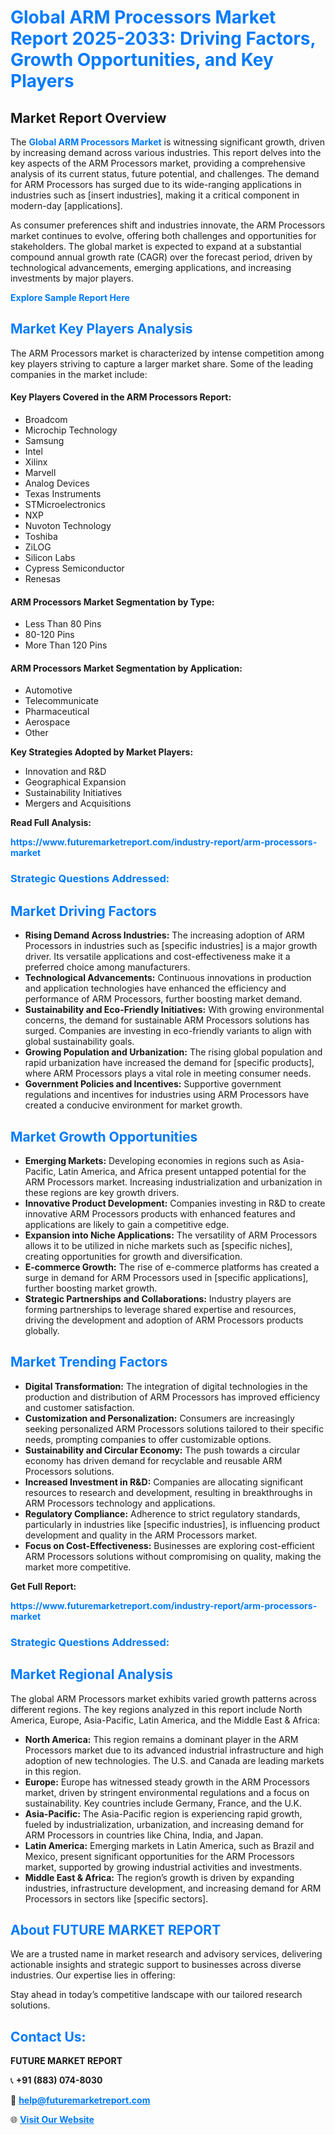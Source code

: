 <h1 style="color: #007BFF;">Global ARM Processors Market Report 2025-2033: Driving Factors, Growth Opportunities, and Key Players</h1>

<section id="overview">
<h2>Market Report Overview</h2>
<p>The <a href="https://www.futuremarketreport.com/industry-report/arm-processors-market" style="color: #007BFF; text-decoration: none;"><strong>Global ARM Processors Market</strong></a> is witnessing significant growth, driven by increasing demand across various industries. This report delves into the key aspects of the ARM Processors market, providing a comprehensive analysis of its current status, future potential, and challenges. The demand for ARM Processors has surged due to its wide-ranging applications in industries such as [insert industries], making it a critical component in modern-day [applications].</p>
<p>As consumer preferences shift and industries innovate, the ARM Processors market continues to evolve, offering both challenges and opportunities for stakeholders. The global market is expected to expand at a substantial compound annual growth rate (CAGR) over the forecast period, driven by technological advancements, emerging applications, and increasing investments by major players.</p>
</section>

<section id="overview">
<p><a href="https://www.futuremarketreport.com/request-sample/reportId=75172" style="color: #007BFF; text-decoration: none;"><strong>Explore Sample Report Here</strong></a></p>
</section>

<section id="key-players">
<h2 style="color: #007BFF;">Market Key Players Analysis</h2>
<p>The ARM Processors market is characterized by intense competition among key players striving to capture a larger market share. Some of the leading companies in the market include:</p>
<h4>Key Players Covered in the ARM Processors Report:</h4>
<ul><li>Broadcom</li><li>Microchip Technology</li><li>Samsung</li><li>Intel</li><li>Xilinx</li><li>Marvell</li><li>Analog Devices</li><li>Texas Instruments</li><li>STMicroelectronics</li><li>NXP</li><li>Nuvoton Technology</li><li>Toshiba</li><li>ZiLOG</li><li>Silicon Labs</li><li>Cypress Semiconductor</li><li>Renesas</li></ul>
<h4>ARM Processors Market Segmentation by Type:</h4>
<ul><li>Less Than 80 Pins</li><li>80-120 Pins</li><li>More Than 120 Pins</li></ul>

<h4>ARM Processors Market Segmentation by Application:</h4>
<ul><li>Automotive</li><li>Telecommunicate</li><li>Pharmaceutical</li><li>Aerospace</li><li>Other</li></ul>
<p><strong>Key Strategies Adopted by Market Players:</strong></p>
<ul>
<li>Innovation and R&D</li>
<li>Geographical Expansion</li>
<li>Sustainability Initiatives</li>
<li>Mergers and Acquisitions</li>
</ul>
</section>

<section>
<p><strong>Read Full Analysis: </strong></p><a href="https://www.futuremarketreport.com/industry-report/arm-processors-market" style="color: #007BFF; text-decoration: none;"><strong>https://www.futuremarketreport.com/industry-report/arm-processors-market</strong></a>
<h3 style="color: #007BFF;">Strategic Questions Addressed:</h3>
</section>

<section id="driving-factors">
<h2 style="color: #007BFF;">Market Driving Factors</h2>
<ul>
<li><strong>Rising Demand Across Industries:</strong> The increasing adoption of ARM Processors in industries such as [specific industries] is a major growth driver. Its versatile applications and cost-effectiveness make it a preferred choice among manufacturers.</li>
<li><strong>Technological Advancements:</strong> Continuous innovations in production and application technologies have enhanced the efficiency and performance of ARM Processors, further boosting market demand.</li>
<li><strong>Sustainability and Eco-Friendly Initiatives:</strong> With growing environmental concerns, the demand for sustainable ARM Processors solutions has surged. Companies are investing in eco-friendly variants to align with global sustainability goals.</li>
<li><strong>Growing Population and Urbanization:</strong> The rising global population and rapid urbanization have increased the demand for [specific products], where ARM Processors plays a vital role in meeting consumer needs.</li>
<li><strong>Government Policies and Incentives:</strong> Supportive government regulations and incentives for industries using ARM Processors have created a conducive environment for market growth.</li>
</ul>
</section>

<section id="growth-opportunities">
<h2 style="color: #007BFF;">Market Growth Opportunities</h2>
<ul>
<li><strong>Emerging Markets:</strong> Developing economies in regions such as Asia-Pacific, Latin America, and Africa present untapped potential for the ARM Processors market. Increasing industrialization and urbanization in these regions are key growth drivers.</li>
<li><strong>Innovative Product Development:</strong> Companies investing in R&D to create innovative ARM Processors products with enhanced features and applications are likely to gain a competitive edge.</li>
<li><strong>Expansion into Niche Applications:</strong> The versatility of ARM Processors allows it to be utilized in niche markets such as [specific niches], creating opportunities for growth and diversification.</li>
<li><strong>E-commerce Growth:</strong> The rise of e-commerce platforms has created a surge in demand for ARM Processors used in [specific applications], further boosting market growth.</li>
<li><strong>Strategic Partnerships and Collaborations:</strong> Industry players are forming partnerships to leverage shared expertise and resources, driving the development and adoption of ARM Processors products globally.</li>
</ul>
</section>

<section id="trending-factors">
<h2 style="color: #007BFF;">Market Trending Factors</h2>
<ul>
<li><strong>Digital Transformation:</strong> The integration of digital technologies in the production and distribution of ARM Processors has improved efficiency and customer satisfaction.</li>
<li><strong>Customization and Personalization:</strong> Consumers are increasingly seeking personalized ARM Processors solutions tailored to their specific needs, prompting companies to offer customizable options.</li>
<li><strong>Sustainability and Circular Economy:</strong> The push towards a circular economy has driven demand for recyclable and reusable ARM Processors solutions.</li>
<li><strong>Increased Investment in R&D:</strong> Companies are allocating significant resources to research and development, resulting in breakthroughs in ARM Processors technology and applications.</li>
<li><strong>Regulatory Compliance:</strong> Adherence to strict regulatory standards, particularly in industries like [specific industries], is influencing product development and quality in the ARM Processors market.</li>
<li><strong>Focus on Cost-Effectiveness:</strong> Businesses are exploring cost-efficient ARM Processors solutions without compromising on quality, making the market more competitive.</li>
</ul>
</section>

<section>
<p><strong>Get Full Report: </strong></p><a href="https://www.futuremarketreport.com/industry-report/arm-processors-market" style="color: #007BFF; text-decoration: none;"><strong>https://www.futuremarketreport.com/industry-report/arm-processors-market</strong></a>
<h3 style="color: #007BFF;">Strategic Questions Addressed:</h3>
</section>


<section id="regional-analysis">
<h2 style="color: #007BFF;">Market Regional Analysis</h2>
<p>The global ARM Processors market exhibits varied growth patterns across different regions. The key regions analyzed in this report include North America, Europe, Asia-Pacific, Latin America, and the Middle East & Africa:</p>
<ul>
<li><strong>North America:</strong> This region remains a dominant player in the ARM Processors market due to its advanced industrial infrastructure and high adoption of new technologies. The U.S. and Canada are leading markets in this region.</li>
<li><strong>Europe:</strong> Europe has witnessed steady growth in the ARM Processors market, driven by stringent environmental regulations and a focus on sustainability. Key countries include Germany, France, and the U.K.</li>
<li><strong>Asia-Pacific:</strong> The Asia-Pacific region is experiencing rapid growth, fueled by industrialization, urbanization, and increasing demand for ARM Processors in countries like China, India, and Japan.</li>
<li><strong>Latin America:</strong> Emerging markets in Latin America, such as Brazil and Mexico, present significant opportunities for the ARM Processors market, supported by growing industrial activities and investments.</li>
<li><strong>Middle East & Africa:</strong> The region’s growth is driven by expanding industries, infrastructure development, and increasing demand for ARM Processors in sectors like [specific sectors].</li>
</ul>
</section>

<footer>
<h2 style="color: #007BFF;">About FUTURE MARKET REPORT</h2>
<p>We are a trusted name in market research and advisory services, delivering actionable insights and strategic support to businesses across diverse industries. Our expertise lies in offering:</p>

<p>Stay ahead in today’s competitive landscape with our tailored research solutions.</p>

<h2 style="color: #007BFF;">Contact Us:</h2>
<p><strong>FUTURE MARKET REPORT</strong></p>
<p>📞 <strong>+91 (883) 074-8030</strong></p>
<p>📧 <strong><a href="mailto:help@futuremarketreport.com" style="color: #007BFF;">help@futuremarketreport.com</a></strong></p>
<p>🌐 <strong><a href="https://www.futuremarketreport.com/" style="color: #007BFF;">Visit Our Website</a></strong></p>
</footer>
